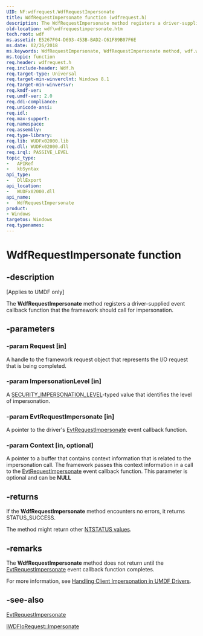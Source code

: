 ```yaml
---
UID: NF:wdfrequest.WdfRequestImpersonate
title: WdfRequestImpersonate function (wdfrequest.h)
description: The WdfRequestImpersonate method registers a driver-supplied event callback function that the framework should call for impersonation.
old-location: wdf\wdfrequestimpersonate.htm
tech.root: wdf
ms.assetid: E5267F04-D693-453B-BAD2-C61F89B07F6E
ms.date: 02/26/2018
ms.keywords: WdfRequestImpersonate, WdfRequestImpersonate method, wdf.wdfrequestimpersonate, wdfrequest/WdfRequestImpersonate
ms.topic: function
req.header: wdfrequest.h
req.include-header: Wdf.h
req.target-type: Universal
req.target-min-winverclnt: Windows 8.1
req.target-min-winversvr: 
req.kmdf-ver: 
req.umdf-ver: 2.0
req.ddi-compliance: 
req.unicode-ansi: 
req.idl: 
req.max-support: 
req.namespace: 
req.assembly: 
req.type-library: 
req.lib: WUDFx02000.lib
req.dll: WUDFx02000.dll
req.irql: PASSIVE_LEVEL
topic_type:
-	APIRef
-	kbSyntax
api_type:
-	DllExport
api_location:
-	WUDFx02000.dll
api_name:
-	WdfRequestImpersonate
product:
- Windows
targetos: Windows
req.typenames: 
---
```


# WdfRequestImpersonate function


## -description


<p class="CCE_Message">[Applies to UMDF only]</p>

The <b>WdfRequestImpersonate</b> method registers a driver-supplied event callback function  that the framework should call for impersonation.


## -parameters




### -param Request [in]

A handle to the framework request object that represents the I/O request that is being completed.


### -param ImpersonationLevel [in]

A <a href="https://msdn.microsoft.com/library/windows/hardware/ff556631">SECURITY_IMPERSONATION_LEVEL</a>-typed value that identifies the level of impersonation.


### -param EvtRequestImpersonate [in]

A pointer to the driver's <a href="https://msdn.microsoft.com/FA3FE0C0-57EC-4761-991B-49CA65A79BDD">EvtRequestImpersonate</a> event callback function.


### -param Context [in, optional]

A pointer to a buffer that contains context information that is related to the impersonation call. The framework passes this context information in a call to the <a href="https://msdn.microsoft.com/FA3FE0C0-57EC-4761-991B-49CA65A79BDD">EvtRequestImpersonate</a> event callback function. This parameter is optional and can be <b>NULL</b>


## -returns



If the <b>WdfRequestImpersonate</b> method encounters no errors, it returns STATUS_SUCCESS.

The method might return other <a href="https://msdn.microsoft.com/library/windows/hardware/ff557697">NTSTATUS values</a>.




## -remarks



The <b>WdfRequestImpersonate</b> method does not return until the <a href="https://msdn.microsoft.com/FA3FE0C0-57EC-4761-991B-49CA65A79BDD">EvtRequestImpersonate</a> event callback function completes.

For more information, see <a href="https://msdn.microsoft.com/02EA93CE-3C4D-4F6F-8E58-DD78EBDB19DE">Handling Client Impersonation in UMDF Drivers</a>.




## -see-also




<a href="https://msdn.microsoft.com/FA3FE0C0-57EC-4761-991B-49CA65A79BDD">EvtRequestImpersonate</a>



<a href="https://msdn.microsoft.com/library/windows/hardware/ff559136">IWDFIoRequest::Impersonate</a>
 

 

